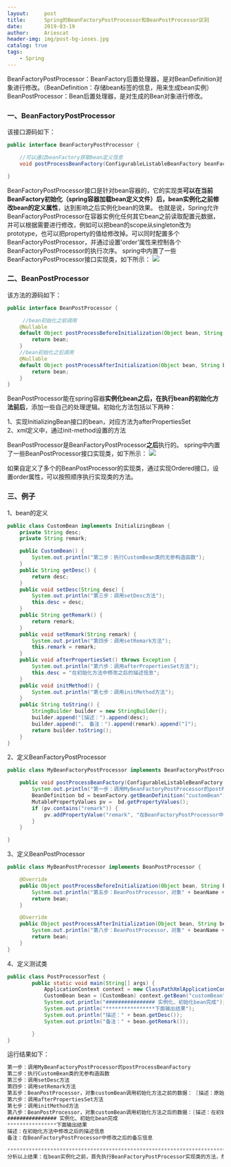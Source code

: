 ```yaml
---
layout:     post
title:      Spring的BeanFactoryPostProcessor和BeanPostProcessor区别
date:       2019-03-19
author:     Ariescat
header-img: img/post-bg-ioses.jpg
catalog: true
tags:
    - Spring
---
```


BeanFactoryPostProcessor：BeanFactory后置处理器，是对BeanDefinition对象进行修改。（BeanDefinition：存储bean标签的信息，用来生成bean实例）  
BeanPostProcessor：Bean后置处理器，是对生成的Bean对象进行修改。

### 一、BeanFactoryPostProcessor
该接口源码如下：
```java
public interface BeanFactoryPostProcessor {

	//可以通过beanFactory获取bean定义信息
	void postProcessBeanFactory(ConfigurableListableBeanFactory beanFactory) throws BeansException;

}
```
BeanFactoryPostProcessor接口是针对bean容器的，它的实现类**可以在当前BeanFactory初始化（spring容器加载bean定义文件）后，bean实例化之前修改bean的定义属性**，达到影响之后实例化bean的效果。
也就是说，Spring允许BeanFactoryPostProcessor在容器实例化任何其它bean之前读取配置元数据，并可以根据需要进行修改，例如可以把bean的scope从singleton改为prototype，也可以把property的值给修改掉。可以同时配置多个BeanFactoryPostProcessor，并通过设置’order’属性来控制各个BeanFactoryPostProcessor的执行次序。
spring中内置了一些BeanFactoryPostProcessor接口实现类，如下所示：
![](https://img-blog.csdn.net/20181017173536721?watermark/2/text/aHR0cHM6Ly9ibG9nLmNzZG4ubmV0L3poYW55dTE=/font/5a6L5L2T/fontsize/400/fill/I0JBQkFCMA==/dissolve/70)

### 二、BeanPostProcessor
该方法的源码如下：
```java
public interface BeanPostProcessor {

     //bean初始化之前调用
	@Nullable
	default Object postProcessBeforeInitialization(Object bean, String beanName) throws BeansException {
		return bean;
	}
    //bean初始化之后调用
	@Nullable
	default Object postProcessAfterInitialization(Object bean, String beanName) throws BeansException {
		return bean;
	}
}
```
BeanPostProcessor能在spring容器**实例化bean之后，在执行bean的初始化方法前后**，添加一些自己的处理逻辑。初始化方法包括以下两种：

1、实现InitializingBean接口的bean，对应方法为afterPropertiesSet  
2、xml定义中，通过init-method设置的方法

BeanPostProcessor是BeanFactoryPostProcessor**之后**执行的。
spring中内置了一些BeanPostProcessor接口实现类，如下所示：
![](https://img-blog.csdn.net/20181017174738376?watermark/2/text/aHR0cHM6Ly9ibG9nLmNzZG4ubmV0L3poYW55dTE=/font/5a6L5L2T/fontsize/400/fill/I0JBQkFCMA==/dissolve/70)

如果自定义了多个的BeanPostProcessor的实现类，通过实现Ordered接口，设置order属性，可以按照顺序执行实现类的方法。

### 三、例子
1、bean的定义
```java
public class CustomBean implements InitializingBean {
    private String desc;
    private String remark;

    public CustomBean() {
        System.out.println("第二步：执行CustomBean类的无参构造函数");
    }
    public String getDesc() {
        return desc;
    }
    public void setDesc(String desc) {
        System.out.println("第三步：调用setDesc方法");
        this.desc = desc;
    }
    public String getRemark() {
        return remark;
    }
    public void setRemark(String remark) {
        System.out.println("第四步：调用setRemark方法");
        this.remark = remark;
    }
    public void afterPropertiesSet() throws Exception {
        System.out.println("第六步：调用afterPropertiesSet方法");
        this.desc = "在初始化方法中修改之后的描述信息";
    }
    public void initMethod() {
        System.out.println("第七步：调用initMethod方法");
    }
    public String toString() {
        StringBuilder builder = new StringBuilder();
        builder.append("[描述：").append(desc);
        builder.append("， 备注：").append(remark).append("]");
        return builder.toString();
    }
}
```
2、定义BeanFactoryPostProcessor
```java
public class MyBeanFactoryPostProcessor implements BeanFactoryPostProcessor {

    public void postProcessBeanFactory(ConfigurableListableBeanFactory beanFactory) throws BeansException {
        System.out.println("第一步：调用MyBeanFactoryPostProcessor的postProcessBeanFactory");
        BeanDefinition bd = beanFactory.getBeanDefinition("customBean");
        MutablePropertyValues pv =  bd.getPropertyValues();
        if (pv.contains("remark")) {
            pv.addPropertyValue("remark", "在BeanFactoryPostProcessor中修改之后的备忘信息");
        }
    }

}
```
3、定义BeanPostProcessor
```java
public class MyBeanPostProcessor implements BeanPostProcessor {

    @Override
    public Object postProcessBeforeInitialization(Object bean, String beanName) throws BeansException {
        System.out.println("第五步：BeanPostProcessor，对象" + beanName + "调用初始化方法之前的数据： " + bean.toString());
        return bean;
    }

    @Override
    public Object postProcessAfterInitialization(Object bean, String beanName) throws BeansException {
        System.out.println("第八步：BeanPostProcessor，对象" + beanName + "调用初始化方法之后的数据：" + bean.toString());
        return bean;
    }
}
```
4、定义测试类
```java
public class PostProcessorTest {
        public static void main(String[] args) {
            ApplicationContext context = new ClassPathXmlApplicationContext("spring/postprocessor.xml");
            CustomBean bean = (CustomBean) context.getBean("customBean");
            System.out.println("################ 实例化、初始化bean完成");
            System.out.println("****************下面输出结果");
            System.out.println("描述：" + bean.getDesc());
            System.out.println("备注：" + bean.getRemark());

        }
}
```
运行结果如下：
```java
第一步：调用MyBeanFactoryPostProcessor的postProcessBeanFactory
第二步：执行CustomBean类的无参构造函数
第三步：调用setDesc方法
第四步：调用setRemark方法
第五步：BeanPostProcessor，对象customBean调用初始化方法之前的数据： [描述：原始的描述信息， 备注：在BeanFactoryPostProcessor中修改之后的备忘信息]
第六步：调用afterPropertiesSet方法
第七步：调用initMethod方法
第八步：BeanPostProcessor，对象customBean调用初始化方法之后的数据：[描述：在初始化方法中修改之后的描述信息， 备注：在BeanFactoryPostProcessor中修改之后的备忘信息]
################ 实例化、初始化bean完成
****************下面输出结果
描述：在初始化方法中修改之后的描述信息
备注：在BeanFactoryPostProcessor中修改之后的备忘信息

*************************************************************************
分析以上结果：在bean实例化之前，首先执行BeanFactoryPostProcessor实现类的方法，然后通过调用bean的无参构造函数实例化bean，并调用set方法注入属性值。bean实例化后，执行初始化操作，调用两个初始化方法（两个初始化方法的顺序：先执行afterPropertiesSet，再执行init-method）前后，执行了BeanPostProcessor实现类的两个方法。
```
